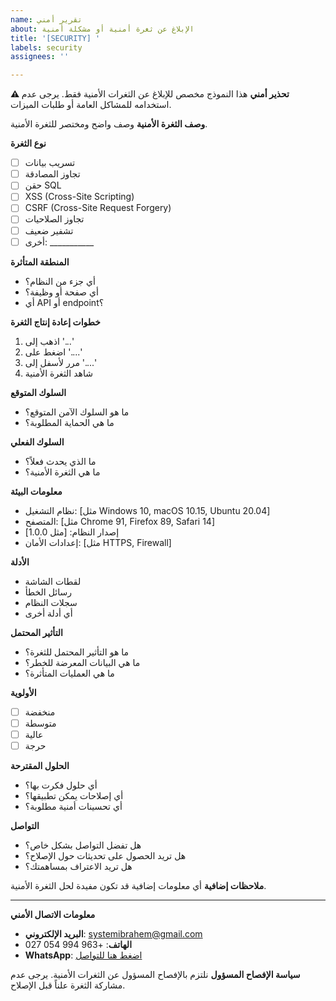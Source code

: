 ```yaml
---
name: تقرير أمني
about: الإبلاغ عن ثغرة أمنية أو مشكلة أمنية
title: '[SECURITY] '
labels: security
assignees: ''

---
```


**⚠️ تحذير أمني**
هذا النموذج مخصص للإبلاغ عن الثغرات الأمنية فقط. يرجى عدم استخدامه للمشاكل العامة أو طلبات الميزات.

**وصف الثغرة الأمنية**
وصف واضح ومختصر للثغرة الأمنية.

**نوع الثغرة**
- [ ] تسريب بيانات
- [ ] تجاوز المصادقة
- [ ] حقن SQL
- [ ] XSS (Cross-Site Scripting)
- [ ] CSRF (Cross-Site Request Forgery)
- [ ] تجاوز الصلاحيات
- [ ] تشفير ضعيف
- [ ] أخرى: ___________

**المنطقة المتأثرة**
- أي جزء من النظام؟
- أي صفحة أو وظيفة؟
- أي API أو endpoint؟

**خطوات إعادة إنتاج الثغرة**
1. اذهب إلى '...'
2. اضغط على '....'
3. مرر لأسفل إلى '....'
4. شاهد الثغرة الأمنية

**السلوك المتوقع**
- ما هو السلوك الآمن المتوقع؟
- ما هي الحماية المطلوبة؟

**السلوك الفعلي**
- ما الذي يحدث فعلاً؟
- ما هي الثغرة الأمنية؟

**معلومات البيئة**
- نظام التشغيل: [مثل Windows 10, macOS 10.15, Ubuntu 20.04]
- المتصفح: [مثل Chrome 91, Firefox 89, Safari 14]
- إصدار النظام: [مثل 1.0.0]
- إعدادات الأمان: [مثل HTTPS, Firewall]

**الأدلة**
- لقطات الشاشة
- رسائل الخطأ
- سجلات النظام
- أي أدلة أخرى

**التأثير المحتمل**
- ما هو التأثير المحتمل للثغرة؟
- ما هي البيانات المعرضة للخطر؟
- ما هي العمليات المتأثرة؟

**الأولوية**
- [ ] منخفضة
- [ ] متوسطة
- [ ] عالية
- [ ] حرجة

**الحلول المقترحة**
- أي حلول فكرت بها؟
- أي إصلاحات يمكن تطبيقها؟
- أي تحسينات أمنية مطلوبة؟

**التواصل**
- هل تفضل التواصل بشكل خاص؟
- هل تريد الحصول على تحديثات حول الإصلاح؟
- هل تريد الاعتراف بمساهمتك؟

**ملاحظات إضافية**
أي معلومات إضافية قد تكون مفيدة لحل الثغرة الأمنية.

---

**معلومات الاتصال الأمني**
- **البريد الإلكتروني**: systemibrahem@gmail.com
- **الهاتف**: +963 994 054 027
- **WhatsApp**: [اضغط هنا للتواصل](https://wa.me/963994054027)

**سياسة الإفصاح المسؤول**
نلتزم بالإفصاح المسؤول عن الثغرات الأمنية. يرجى عدم مشاركة الثغرة علناً قبل الإصلاح.
